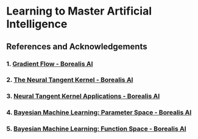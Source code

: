 # Learning to Master Artificial Intelligence














## References and Acknowledgements

### 1. [Gradient Flow - Borealis AI](https://www.borealisai.com/research-blogs/gradient-flow/)

### 2. [The Neural Tangent Kernel - Borealis AI](https://www.borealisai.com/research-blogs/the-neural-tangent-kernel/)

### 3. [Neural Tangent Kernel Applications - Borealis AI](https://www.borealisai.com/research-blogs/neural-tangent-kernel-applications/)

### 4. [Bayesian Machine Learning: Parameter Space - Borealis AI](https://www.borealisai.com/research-blogs/bayesian-machine-learning-parameter-space/)

### 5. [Bayesian Machine Learning: Function Space - Borealis AI](https://www.borealisai.com/research-blogs/bayesian-machine-learning-function-space/)
